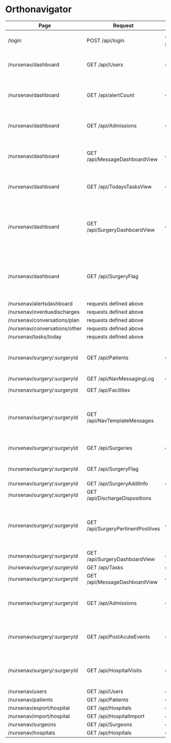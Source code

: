 # Orthonavigator
| Page | Request | Params | Table/View Refs | Action | Description
| - | - | - | - | - | - |
| /login | POST /api/login | username:string, password:string || on log in | returns AD record for user |
| /nursenav/dashboard | GET /api/Users | opts:object | Users || Returns users with a Role of 2 and 8 |
| /nursenav/dashboard | GET /api/alertCount | opts:object | AlertsDashboard || gets the counts for the alerts of the current user |
| /nursenav/dashboard | GET /api/Admissions | opts:object | Admissions, Facility, Surgery, Patient, Surgeon, Navigator || Get Overdue Discharge list |
| /nursenav/dashboard | GET /api/MessageDashboardView | opts:object | MessageDashboardView || get data to calculate the Change Messages numbers |
| /nursenav/dashboard | GET /api/TodaysTasksView | opts:object | TodaysTasksView || get the count for Today's Tasks |
| /nursenav/dashboard | GET /api/SurgeryDashboardView | opts:object | SurgeryDashboardView || gets the data for the Active, Inactive, Cancelled, and Missing Risk Levels tables |
| /nursenav/dashboard | GET /api/SurgeryFlag || SurgeryFlag || get data for the SurgeryFlag view to display the super high risk flags |
| /nursenav/alertsdashboard | requests defined above |||||
| /nursenav/overduedischarges | requests defined above |||||
| /nursenav/conversations/plan | requests defined above |||||
| /nursenav/conversations/other | requests defined above |||||
| /nursenav/tasks/today | requests defined above |||||
| /nursenav/surgery/:surgeryId | GET /api/Patients | opts:object | Patients || Returns the pcurrent patient personal information |
| /nursenav/surgery/:surgeryId | GET /api/NavMessagingLog | opts:object | NavMessagingLog |||
| /nursenav/surgery/:surgeryId | GET /api/Facilities || Facilities || returns all facilities |
| /nursenav/surgery/:surgeryId | GET /api/NavTemplateMessages || NavTemplateMessages || returns the templates for the Navigator messaging widget |
| /nursenav/surgery/:surgeryId | GET /api/Surgeries | opts:object | Surgeries, Hospital, Patient, Surgeon, Tasks, User |||
| /nursenav/surgery/:surgeryId | GET /api/SurgeryFlag || SurgeryFlag || returns all surgery flag data |
| /nursenav/surgery/:surgeryId | GET /api/SurgeryAddlInfo | opts:object | SurgeryFlag |||
| /nursenav/surgery/:surgeryId | GET /api/DischargeDispositions || DischargeDispositions |||
| /nursenav/surgery/:surgeryId | GET /api/SurgeryPertinentPositives | opts:object | SurgeryPertinentPositives, PertinentPositive, QuestionGroup, Questions, QuestionOptions, Answers, AnswerValues, PertinentPositiveValue |||
| /nursenav/surgery/:surgeryId | GET /api/SurgeryDashboardView | opts:object | SurgeryDashboardView |||
| /nursenav/surgery/:surgeryId | GET /api/Tasks | opts:object | Tasks, TaskType |||
| /nursenav/surgery/:surgeryId | GET /api/MessageDashboardView | opts:object | MessageDashboardView |||
| /nursenav/surgery/:surgeryId | GET /api/Admissions | opts:object | Admissions, Facility, Answers, AnswerValues, Question, QuestionOptions, Conversations |||
| /nursenav/surgery/:surgeryId | GET /api/PostAcuteEvents | opts:object | PostAcuteEvents, ReadmissionFacility, PrimaryReason, SecondaryReasons, Reasons |||
| /nursenav/surgery/:surgeryId | GET /api/HospitalVisits | opts:object | HospitalVisits, Admission, ReadmissionFacility, Reason, SecondaryReasons, Reasons |||
| /nursenav/users | GET /api/Users | opts:object | Users, Facility |||
| /nursenav/patients | GET /api/Patients | opts:object | Patients |||
| /nursenav/export/hospital | GET /api/Hospitals | opts:object | Hospital |||
| /nursenav/import/hospital | GET /api/HospitalImport | opts:object | HospitalImport |||
| /nursenav/surgeons | GET /api/Surgeons | opts:object | Surgeons |||
| /nursenav/hospitals | GET /api/Hospitals | opts:object | Hospitals |||